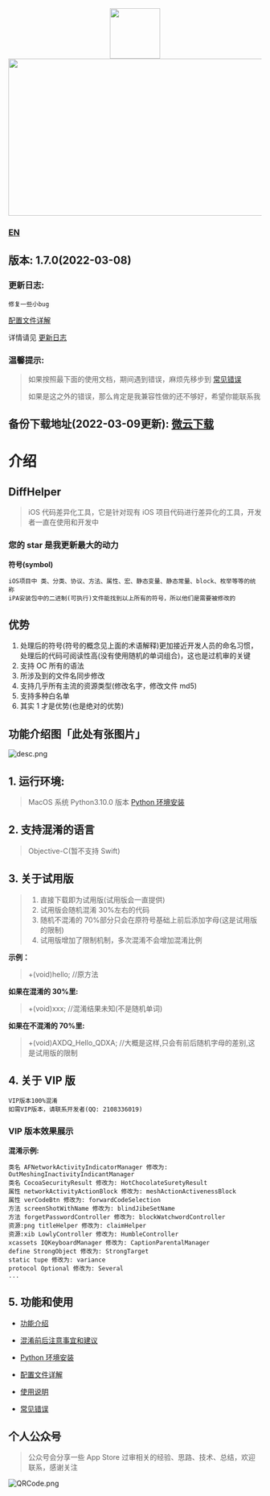 <div align=center>
<img src="https://i.loli.net/2020/02/28/H5ukD27Wa1olx4h.png" width = "100" height = "100"/>
</div>

<div align=center>
<img src="https://i.loli.net/2021/08/14/whD2qBsblmfGxna.png" width = "908" height = "312"/>
</div>


### [EN](https://github.com/rowliny/DiffHelper/blob/master/README-EN.md)



## 版本: **1.7.0(2022-03-08)**

### 更新日志:

```
修复一些小bug
```

[配置文件详解](https://github.com/rowliny/DiffHelper/wiki/配置文件详解)

详情请见 [更新日志](https://github.com/rowliny/DiffHelper/wiki/更新日志)

### 温馨提示:

> 如果按照最下面的使用文档，期间遇到错误，麻烦先移步到 [常见错误](https://github.com/rowliny/DiffHelper/wiki/常见错误)
>
> 如果是这之外的错误，那么肯定是我兼容性做的还不够好，希望你能联系我

## 备份下载地址(2022-03-09更新): [微云下载](https://share.weiyun.com/blU5rxup)

# 介绍

## DiffHelper

> iOS 代码差异化工具，它是针对现有 iOS 项目代码进行差异化的工具，开发者一直在使用和开发中

### 您的 star 是我更新最大的动力

**符号(symbol)**

```
iOS项目中 类、分类、协议、方法、属性、宏、静态变量、静态常量、block、枚举等等的统称
iPA安装包中的二进制(可执行)文件能找到以上所有的符号，所以他们是需要被修改的
```

## 优势

1. 处理后的符号(符号的概念见上面的术语解释)更加接近开发人员的命名习惯，处理后的代码可阅读性高(没有使用随机的单词组合)，这也是过机审的关键
2. 支持 OC 所有的语法
3. 所涉及到的文件名同步修改
4. 支持几乎所有主流的资源类型(修改名字，修改文件 md5)
5. 支持多种白名单
6. 其实 1 才是优势(也是绝对的优势)

## 功能介绍图「此处有张图片」

![desc.png](https://i.loli.net/2020/03/29/WwfGeCxLoKNiIp8.png)

## 1. 运行环境:

> MacOS 系统 Python3.10.0 版本 [Python 环境安装](https://github.com/rowliny/DiffHelper/wiki/Python环境安装)

## 2. 支持混淆的语言

> Objective-C(暂不支持 Swift)

## 3. 关于试用版

> 1. 直接下载即为试用版(试用版会一直提供)
> 2. 试用版会随机混淆 30%左右的代码
> 3. 随机不混淆的 70%部分只会在原符号基础上前后添加字母(这是试用版的限制)
> 4. 试用版增加了限制机制，多次混淆不会增加混淆比例

**示例：**

> +(void)hello; //原方法

**如果在混淆的 30%里:**

> +(void)xxx; //混淆结果未知(不是随机单词)

**如果在不混淆的 70%里:**

> +(void)AXDQ_Hello_QDXA; //大概是这样,只会有前后随机字母的差别,这是试用版的限制

## 4. 关于 VIP 版

```
VIP版本100%混淆
如需VIP版本，请联系开发者(QQ: 2108336019)
```

### VIP 版本效果展示

**混淆示例:**

```
类名 AFNetworkActivityIndicatorManager 修改为: OutMeshingInactivityIndicantManager
类名 CocoaSecurityResult 修改为: HotChocolateSuretyResult
属性 networkActivityActionBlock 修改为: meshActionActivenessBlock
属性 verCodeBtn 修改为: forwardCodeSelection
方法 screenShotWithName 修改为: blindJibeSetName
方法 forgetPasswordController 修改为: blockWatchwordController
资源:png titleHelper 修改为: claimHelper
资源:xib LowlyController 修改为: HumbleController
xcassets IQKeyboardManager 修改为: CaptionParentalManager
define StrongObject 修改为: StrongTarget
static tupe 修改为: variance
protocol Optional 修改为: Several
...
```

## 5. 功能和使用

- [功能介绍](https://github.com/rowliny/DiffHelper/wiki/功能介绍)

- [混淆前后注意事宜和建议](https://github.com/rowliny/DiffHelper/wiki/混淆前后注意事宜和建议)

- [Python 环境安装](https://github.com/rowliny/DiffHelper/wiki/Python环境安装)

- [配置文件详解](https://github.com/rowliny/DiffHelper/wiki/配置文件详解)

- [使用说明](https://github.com/rowliny/DiffHelper/wiki/使用说明)

- [常见错误](https://github.com/rowliny/DiffHelper/wiki/常见错误)

## 个人公众号

> 公众号会分享一些 App Store 过审相关的经验、思路、技术、总结，欢迎联系，感谢关注

![QRCode.png](https://i.loli.net/2020/02/08/Zdhmz9ot8N5Hw3c.png)
